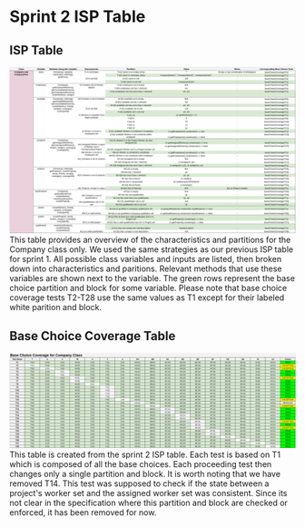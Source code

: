 # Sprint 2 ISP Table

## ISP Table
![P2 ISP Table](imgs/P2_ISP.png)
This table provides an overview of the characteristics and partitions for the Company class only.
We used the same strategies as our previous ISP table for sprint 1.
All possible class variables and inputs are listed, then broken down into characteristics and paritions. 
Relevant methods that use these variables are shown next to the variable.
The green rows represent the base choice partition and block for some variable. 
Please note that base choice coverage tests T2-T28 use the same values as T1 except for their labeled white parition and block.

## Base Choice Coverage Table
![P2 BCC Table](imgs/P2_BCC.png)
This table is created from the sprint 2 ISP table. Each test is based on T1 which is composed of all the base choices. 
Each proceeding test then changes only a single partition and block.
It is worth noting that we have removed T14.
This test was supposed to check if the state between a project's worker set and the assigned worker set was consistent.
Since its not clear in the specification where this partition and block are checked or enforced, it has been removed for now.

